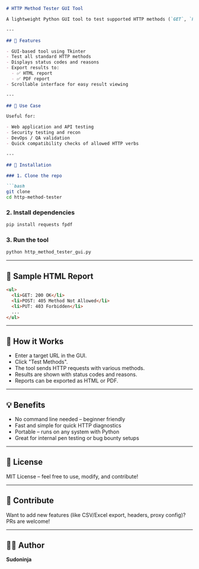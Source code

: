```markdown
# HTTP Method Tester GUI Tool

A lightweight Python GUI tool to test supported HTTP methods (`GET`, `POST`, `PUT`, etc.) on any web server and generate reports in **HTML** and **PDF** formats.

---

## 📌 Features

- GUI-based tool using Tkinter
- Test all standard HTTP methods
- Displays status codes and reasons
- Export results to:
  - ✅ HTML report
  - ✅ PDF report
- Scrollable interface for easy result viewing

---

## 🚀 Use Case

Useful for:

- Web application and API testing
- Security testing and recon
- DevOps / QA validation
- Quick compatibility checks of allowed HTTP verbs

---

## 🔧 Installation

### 1. Clone the repo

```bash
git clone 
cd http-method-tester
```

### 2. Install dependencies

```bash
pip install requests fpdf
```

### 3. Run the tool

```bash
python http_method_tester_gui.py
```

---

## 📄 Sample HTML Report

```html
<ul>
  <li>GET: 200 OK</li>
  <li>POST: 405 Method Not Allowed</li>
  <li>PUT: 403 Forbidden</li>
  ...
</ul>
```

---

## 📘 How it Works

- Enter a target URL in the GUI.
- Click "Test Methods".
- The tool sends HTTP requests with various methods.
- Results are shown with status codes and reasons.
- Reports can be exported as HTML or PDF.

---

## 💡 Benefits

- No command line needed – beginner friendly
- Fast and simple for quick HTTP diagnostics
- Portable – runs on any system with Python
- Great for internal pen testing or bug bounty setups

---

## 📜 License

MIT License – feel free to use, modify, and contribute!

---

## 🤝 Contribute

Want to add new features (like CSV/Excel export, headers, proxy config)? PRs are welcome!

---

## 🧑‍💻 Author

**Sudoninja**  
